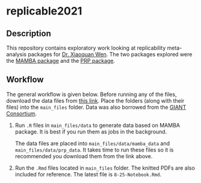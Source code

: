 # replicable2021

## Description
This repository contains exploratory work looking at replicability meta-analysis packages for [Dr. Xiaoquan Wen](https://sph.umich.edu/faculty-profiles/wen-xiaoquan.html). The two packages explored were the [MAMBA package](https://github.com/dan11mcguire/mamba) and the [PRP package](https://github.com/ArtemisZhao/PRP).

## Workflow
The general workflow is given below. Before running any of the files, download the data files from [this link](https://drive.google.com/drive/folders/1ocS_OZR1DQAM88rMR6QTN8UfvqMTGRwJ?usp=sharing). Place the folders (along with their files) into the `main_files` folder. Data was also borrowed from the [GIANT Consortium](https://portals.broadinstitute.org/collaboration/giant/index.php/GIANT_consortium_data_files).

1. Run `.R` files in `main_files/data` to generate data based on MAMBA package. It is best if you run them as jobs in the background.

   The data files are placed into `main_files/data/mamba_data` and `main_files/data/prp_data`. It takes time to run these files so it is recommended you download them from the link above.

2. Run the `.Rmd` files located in `main_files` folder. The knitted PDFs are also included for reference. The latest file is `8-25-Notebook.Rmd`.
